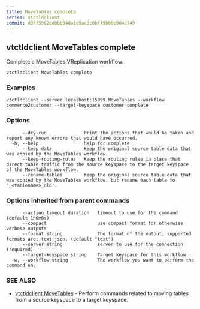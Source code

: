 ```yaml
---
title: MoveTables complete
series: vtctldclient
commit: d3ff5982ddbbb04da1c9ac3c0bff9b09c904c749
---
```

## vtctldclient MoveTables complete

Complete a MoveTables VReplication workflow.

```
vtctldclient MoveTables complete
```

### Examples

```
vtctldclient --server localhost:15999 MoveTables --workflow commerce2customer --target-keyspace customer complete
```

### Options

```
      --dry-run              Print the actions that would be taken and report any known errors that would have occurred.
  -h, --help                 help for complete
      --keep-data            Keep the original source table data that was copied by the MoveTables workflow.
      --keep-routing-rules   Keep the routing rules in place that direct table traffic from the source keyspace to the target keyspace of the MoveTables workflow.
      --rename-tables        Keep the original source table data that was copied by the MoveTables workflow, but rename each table to '_<tablename>_old'.
```

### Options inherited from parent commands

```
      --action_timeout duration   timeout to use for the command (default 1h0m0s)
      --compact                   use compact format for otherwise verbose outputs
      --format string             The format of the output; supported formats are: text,json. (default "text")
      --server string             server to use for the connection (required)
      --target-keyspace string    Target keyspace for this workflow.
  -w, --workflow string           The workflow you want to perform the command on.
```

### SEE ALSO

* [vtctldclient MoveTables](../)	 - Perform commands related to moving tables from a source keyspace to a target keyspace.

